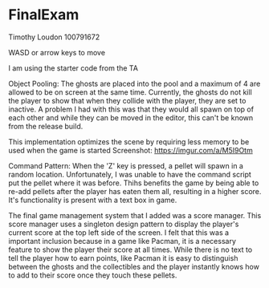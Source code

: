 # FinalExam
Timothy Loudon 100791672

WASD or arrow keys to move

I am using the starter code from the TA

Object Pooling: The ghosts are placed into the pool and a maximum of 4 are allowed to be on screen at the same time. Currently, the ghosts do not kill the player to show that when they collide with the player, they are set to inactive. A problem I had with this was that they would all spawn on top of each other and while they can be moved in the editor, this can't be known from the release build.

This implementation optimizes the scene by requiring less memory to be used when the game is started Screenshot: https://imgur.com/a/M5I9Otm

Command Pattern: When the 'Z' key is pressed, a pellet will spawn in a random location. Unfortunately, I was unable to have the command script put the pellet where it was before. Thihs benefits the game by being able to re-add pellets after the player has eaten them all, resulting in a higher score. It's functionality is present with a text box in game.

The final game management system that I added was a score manager. This score manager uses a singleton design pattern to display the player's current score at the top left side of the screen. I felt that this was a important inclusion because in a game like Pacman, it is a necessary feature to show the player their score at all times. While there is no text to tell the player how to earn points, like Pacman it is easy to distinguish between the ghosts and the collectibles and the player instantly knows how to add to their score once they touch these pellets.

